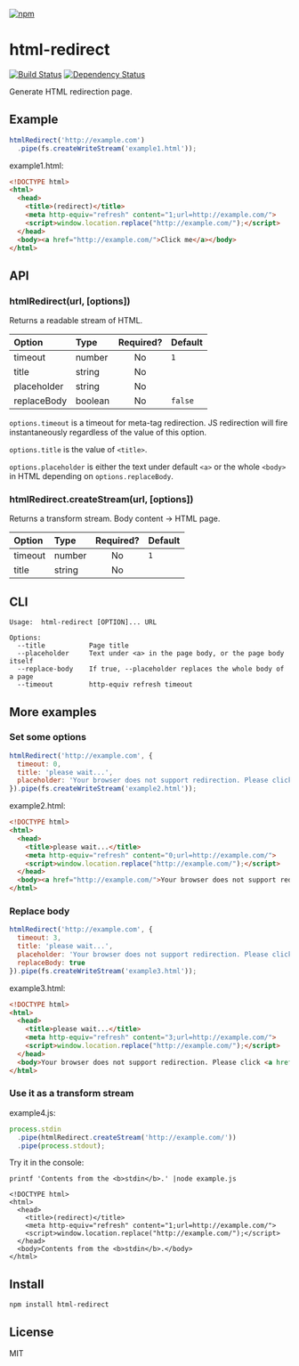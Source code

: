 [![npm](https://nodei.co/npm/html-redirect.png)](https://nodei.co/npm/html-redirect/)

# html-redirect

[![Build Status][travis-badge]][travis] [![Dependency Status][david-badge]][david]

[travis]: https://travis-ci.org/eush77/html-redirect
[travis-badge]: https://travis-ci.org/eush77/html-redirect.svg
[david]: https://david-dm.org/eush77/html-redirect
[david-badge]: https://david-dm.org/eush77/html-redirect.png

Generate HTML redirection page.

## Example

```js
htmlRedirect('http://example.com')
  .pipe(fs.createWriteStream('example1.html'));
```

example1.html:
```html
<!DOCTYPE html>
<html>
  <head>
    <title>(redirect)</title>
    <meta http-equiv="refresh" content="1;url=http://example.com/">
    <script>window.location.replace("http://example.com/");</script>
  </head>
  <body><a href="http://example.com/">Click me</a></body>
</html>
```

## API

### htmlRedirect(url, [options])

Returns a readable stream of HTML.

| Option      | Type    | Required? | Default |
| :---------- | :------ | :-------: | :------ |
| timeout     | number  | No        | `1`     |
| title       | string  | No        |         |
| placeholder | string  | No        |         |
| replaceBody | boolean | No        | `false` |

`options.timeout` is a timeout for meta-tag redirection. JS redirection will fire instantaneously regardless of the value of this option.

`options.title` is the value of `<title>`.

`options.placeholder` is either the text under default `<a>` or the whole `<body>` in HTML depending on `options.replaceBody`.

### htmlRedirect.createStream(url, [options])

Returns a transform stream. Body content &rarr; HTML page.

| Option      | Type    | Required? | Default |
| :---------- | :------ | :-------: | :------ |
| timeout     | number  | No        | `1`     |
| title       | string  | No        |         |

## CLI

```
Usage:  html-redirect [OPTION]... URL

Options:
  --title           Page title
  --placeholder     Text under <a> in the page body, or the page body itself
  --replace-body    If true, --placeholder replaces the whole body of a page
  --timeout         http-equiv refresh timeout
```

## More examples

### Set some options

```js
htmlRedirect('http://example.com', {
  timeout: 0,
  title: 'please wait...',
  placeholder: 'Your browser does not support redirection. Please click this link.'
}).pipe(fs.createWriteStream('example2.html'));
```

example2.html:
```html
<!DOCTYPE html>
<html>
  <head>
    <title>please wait...</title>
    <meta http-equiv="refresh" content="0;url=http://example.com/">
    <script>window.location.replace("http://example.com/");</script>
  </head>
  <body><a href="http://example.com/">Your browser does not support redirection. Please click this link.</a></body>
</html>
```

### Replace body

```js
htmlRedirect('http://example.com', {
  timeout: 3,
  title: 'please wait...',
  placeholder: 'Your browser does not support redirection. Please click <a href="http://example.com">this link</a>.',
  replaceBody: true
}).pipe(fs.createWriteStream('example3.html'));
```

example3.html:
```html
<!DOCTYPE html>
<html>
  <head>
    <title>please wait...</title>
    <meta http-equiv="refresh" content="3;url=http://example.com/">
    <script>window.location.replace("http://example.com/");</script>
  </head>
  <body>Your browser does not support redirection. Please click <a href="http://example.com">this link</a>.</body>
</html>
```

### Use it as a transform stream

example4.js:
```js
process.stdin
  .pipe(htmlRedirect.createStream('http://example.com/'))
  .pipe(process.stdout);
```

Try it in the console:
```
printf 'Contents from the <b>stdin</b>.' |node example.js
```

```
<!DOCTYPE html>
<html>
  <head>
    <title>(redirect)</title>
    <meta http-equiv="refresh" content="1;url=http://example.com/">
    <script>window.location.replace("http://example.com/");</script>
  </head>
  <body>Contents from the <b>stdin</b>.</body>
</html>
```

## Install

```shell
npm install html-redirect
```

## License

MIT
